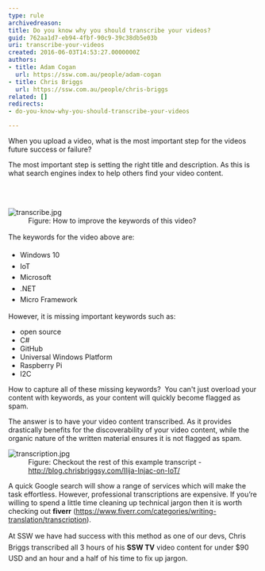 ```yaml
---
type: rule
archivedreason: 
title: Do you know why you should transcribe your videos?
guid: 762aa1d7-eb94-4fbf-90c9-39c38db5e03b
uri: transcribe-your-videos
created: 2016-06-03T14:53:27.0000000Z
authors:
- title: Adam Cogan
  url: https://ssw.com.au/people/adam-cogan
- title: Chris Briggs
  url: https://ssw.com.au/people/chris-briggs
related: []
redirects:
- do-you-know-why-you-should-transcribe-your-videos

---
```



<p>When you upload a video, what is the most important step for the videos future success or failure?&#160;</p><p>The most important step is setting the right title and description. As this is what search engines index to help others find your video content. <br></p>
<br><excerpt class='endintro'></excerpt><br>
<dl class="image"><dt> <img src="/PublishingImages/transcribe.jpg" alt="transcribe.jpg" /> </dt><dd>Figure&#58; How to improve the keywords of this video?</dd></dl><p><span style="line-height&#58;1.6;">The keywords for the video above are&#58;</span><br></p><ul><li> 
      <span style="line-height&#58;1.6;">Windows 10</span><br></li><li> 
      <span style="line-height&#58;1.6;">IoT&#160;</span><br></li><li> 
      <span style="line-height&#58;1.6;">Microsoft&#160;</span><br></li><li> 
      <span style="line-height&#58;1.6;">.NET</span><br></li><li> 
      <span style="line-height&#58;1.6;">Micro Framework</span><br></li></ul><p>However, it is missing important keywords such as&#58;</p><p></p><ul><li>open source<br></li><li>C#<br></li><li>GitHub<br></li><li>Universal Windows Platform<br></li><li>Raspberry Pi<br></li><li>I2C<br></li></ul><p></p><p>How to capture all of these missing keywords? &#160;You can't just overload your content with keywords, as your content will quickly become flagged as spam.&#160;</p><p>The answer is to have your video content transcribed. As it provides drastically benefits for the discoverability of your video content, while the organic nature of the written material ensures it is not flagged as spam.&#160;</p><dl class="image"><dt><img src="/PublishingImages/transcription.jpg" alt="transcription.jpg" /></dt><dd>Figure&#58; Checkout the rest of this example transcript - <a href="http&#58;//blog.chrisbriggsy.com/Ilija-Injac-on-IoT/">http&#58;//blog.chrisbriggsy.com/Ilija-Injac-on-IoT/</a></dd></dl><p>A quick Google search will show a range of services which will make the task effortless. However, professional transcriptions are expensive. If you’re willing to spend a little time cleaning up technical jargon then it is worth checking out <b>fiverr</b> (<a href="https&#58;//www.fiverr.com/categories/writing-translation/transcription"><span class="s1">https&#58;//www.fiverr.com/categories/writing-translation/transcription</span></a>).&#160;</p><p><span style="line-height&#58;1.6;">At SSW we have had success with this method as one of our devs, Chris Briggs transcribed all 3 hours of his <b>SSW TV</b> video content for under $90 USD and an hour and a half of his time to fix up jargon.&#160;</span><br></p>


